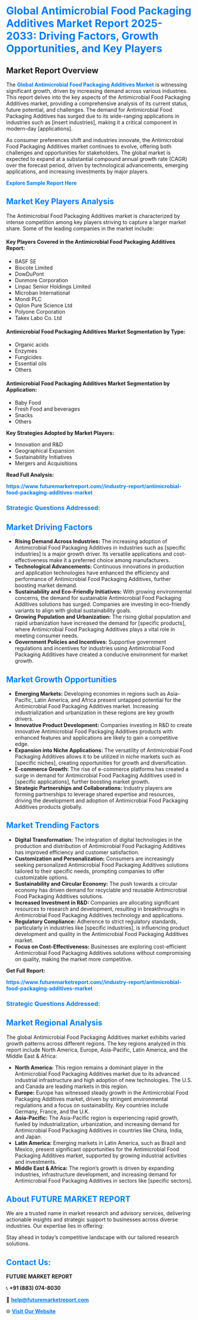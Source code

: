 <h1 style="color: #007BFF;">Global Antimicrobial Food Packaging Additives Market Report 2025-2033: Driving Factors, Growth Opportunities, and Key Players</h1>

<section id="overview">
<h2>Market Report Overview</h2>
<p>The <a href="https://www.futuremarketreport.com//industry-report/antimicrobial-food-packaging-additives-market" style="color: #007BFF; text-decoration: none;"><strong>Global Antimicrobial Food Packaging Additives Market</strong></a> is witnessing significant growth, driven by increasing demand across various industries. This report delves into the key aspects of the Antimicrobial Food Packaging Additives market, providing a comprehensive analysis of its current status, future potential, and challenges. The demand for Antimicrobial Food Packaging Additives has surged due to its wide-ranging applications in industries such as [insert industries], making it a critical component in modern-day [applications].</p>
<p>As consumer preferences shift and industries innovate, the Antimicrobial Food Packaging Additives market continues to evolve, offering both challenges and opportunities for stakeholders. The global market is expected to expand at a substantial compound annual growth rate (CAGR) over the forecast period, driven by technological advancements, emerging applications, and increasing investments by major players.</p>
</section>

<section id="overview">
<p><a href="https://www.futuremarketreport.com//request-sample/reportId=47799" style="color: #007BFF; text-decoration: none;"><strong>Explore Sample Report Here</strong></a></p>
</section>

<section id="key-players">
<h2 style="color: #007BFF;">Market Key Players Analysis</h2>
<p>The Antimicrobial Food Packaging Additives market is characterized by intense competition among key players striving to capture a larger market share. Some of the leading companies in the market include:</p>
<h4>Key Players Covered in the Antimicrobial Food Packaging Additives Report:</h4>
<ul><li>BASF SE</li><li>Biocote Limited</li><li>DowDuPont</li><li>Dunmore Corporation</li><li>Linpac Senior Holdings Limited</li><li>Microban International</li><li>Mondi PLC</li><li>Oplon Pure Science Ltd</li><li>Polyone Corporation</li><li>Takex Labo Co. Ltd</li></ul>
<h4>Antimicrobial Food Packaging Additives Market Segmentation by Type:</h4>
<ul><li>Organic acids</li><li>Enzymes</li><li>Fungicides</li><li>Essential oils</li><li>Others</li></ul>

<h4>Antimicrobial Food Packaging Additives Market Segmentation by Application:</h4>
<ul><li>Baby Food</li><li>Fresh Food and beverages</li><li>Snacks</li><li>Others</li></ul>
<p><strong>Key Strategies Adopted by Market Players:</strong></p>
<ul>
<li>Innovation and R&D</li>
<li>Geographical Expansion</li>
<li>Sustainability Initiatives</li>
<li>Mergers and Acquisitions</li>
</ul>
</section>

<section>
<p><strong>Read Full Analysis: </strong></p><a href="https://www.futuremarketreport.com//industry-report/antimicrobial-food-packaging-additives-market" style="color: #007BFF; text-decoration: none;"><strong>https://www.futuremarketreport.com//industry-report/antimicrobial-food-packaging-additives-market</strong></a>
<h3 style="color: #007BFF;">Strategic Questions Addressed:</h3>
</section>

<section id="driving-factors">
<h2 style="color: #007BFF;">Market Driving Factors</h2>
<ul>
<li><strong>Rising Demand Across Industries:</strong> The increasing adoption of Antimicrobial Food Packaging Additives in industries such as [specific industries] is a major growth driver. Its versatile applications and cost-effectiveness make it a preferred choice among manufacturers.</li>
<li><strong>Technological Advancements:</strong> Continuous innovations in production and application technologies have enhanced the efficiency and performance of Antimicrobial Food Packaging Additives, further boosting market demand.</li>
<li><strong>Sustainability and Eco-Friendly Initiatives:</strong> With growing environmental concerns, the demand for sustainable Antimicrobial Food Packaging Additives solutions has surged. Companies are investing in eco-friendly variants to align with global sustainability goals.</li>
<li><strong>Growing Population and Urbanization:</strong> The rising global population and rapid urbanization have increased the demand for [specific products], where Antimicrobial Food Packaging Additives plays a vital role in meeting consumer needs.</li>
<li><strong>Government Policies and Incentives:</strong> Supportive government regulations and incentives for industries using Antimicrobial Food Packaging Additives have created a conducive environment for market growth.</li>
</ul>
</section>

<section id="growth-opportunities">
<h2 style="color: #007BFF;">Market Growth Opportunities</h2>
<ul>
<li><strong>Emerging Markets:</strong> Developing economies in regions such as Asia-Pacific, Latin America, and Africa present untapped potential for the Antimicrobial Food Packaging Additives market. Increasing industrialization and urbanization in these regions are key growth drivers.</li>
<li><strong>Innovative Product Development:</strong> Companies investing in R&D to create innovative Antimicrobial Food Packaging Additives products with enhanced features and applications are likely to gain a competitive edge.</li>
<li><strong>Expansion into Niche Applications:</strong> The versatility of Antimicrobial Food Packaging Additives allows it to be utilized in niche markets such as [specific niches], creating opportunities for growth and diversification.</li>
<li><strong>E-commerce Growth:</strong> The rise of e-commerce platforms has created a surge in demand for Antimicrobial Food Packaging Additives used in [specific applications], further boosting market growth.</li>
<li><strong>Strategic Partnerships and Collaborations:</strong> Industry players are forming partnerships to leverage shared expertise and resources, driving the development and adoption of Antimicrobial Food Packaging Additives products globally.</li>
</ul>
</section>

<section id="trending-factors">
<h2 style="color: #007BFF;">Market Trending Factors</h2>
<ul>
<li><strong>Digital Transformation:</strong> The integration of digital technologies in the production and distribution of Antimicrobial Food Packaging Additives has improved efficiency and customer satisfaction.</li>
<li><strong>Customization and Personalization:</strong> Consumers are increasingly seeking personalized Antimicrobial Food Packaging Additives solutions tailored to their specific needs, prompting companies to offer customizable options.</li>
<li><strong>Sustainability and Circular Economy:</strong> The push towards a circular economy has driven demand for recyclable and reusable Antimicrobial Food Packaging Additives solutions.</li>
<li><strong>Increased Investment in R&D:</strong> Companies are allocating significant resources to research and development, resulting in breakthroughs in Antimicrobial Food Packaging Additives technology and applications.</li>
<li><strong>Regulatory Compliance:</strong> Adherence to strict regulatory standards, particularly in industries like [specific industries], is influencing product development and quality in the Antimicrobial Food Packaging Additives market.</li>
<li><strong>Focus on Cost-Effectiveness:</strong> Businesses are exploring cost-efficient Antimicrobial Food Packaging Additives solutions without compromising on quality, making the market more competitive.</li>
</ul>
</section>

<section>
<p><strong>Get Full Report: </strong></p><a href="https://www.futuremarketreport.com//industry-report/antimicrobial-food-packaging-additives-market" style="color: #007BFF; text-decoration: none;"><strong>https://www.futuremarketreport.com//industry-report/antimicrobial-food-packaging-additives-market</strong></a>
<h3 style="color: #007BFF;">Strategic Questions Addressed:</h3>
</section>


<section id="regional-analysis">
<h2 style="color: #007BFF;">Market Regional Analysis</h2>
<p>The global Antimicrobial Food Packaging Additives market exhibits varied growth patterns across different regions. The key regions analyzed in this report include North America, Europe, Asia-Pacific, Latin America, and the Middle East & Africa:</p>
<ul>
<li><strong>North America:</strong> This region remains a dominant player in the Antimicrobial Food Packaging Additives market due to its advanced industrial infrastructure and high adoption of new technologies. The U.S. and Canada are leading markets in this region.</li>
<li><strong>Europe:</strong> Europe has witnessed steady growth in the Antimicrobial Food Packaging Additives market, driven by stringent environmental regulations and a focus on sustainability. Key countries include Germany, France, and the U.K.</li>
<li><strong>Asia-Pacific:</strong> The Asia-Pacific region is experiencing rapid growth, fueled by industrialization, urbanization, and increasing demand for Antimicrobial Food Packaging Additives in countries like China, India, and Japan.</li>
<li><strong>Latin America:</strong> Emerging markets in Latin America, such as Brazil and Mexico, present significant opportunities for the Antimicrobial Food Packaging Additives market, supported by growing industrial activities and investments.</li>
<li><strong>Middle East & Africa:</strong> The region’s growth is driven by expanding industries, infrastructure development, and increasing demand for Antimicrobial Food Packaging Additives in sectors like [specific sectors].</li>
</ul>
</section>

<footer>
<h2 style="color: #007BFF;">About FUTURE MARKET REPORT</h2>
<p>We are a trusted name in market research and advisory services, delivering actionable insights and strategic support to businesses across diverse industries. Our expertise lies in offering:</p>

<p>Stay ahead in today’s competitive landscape with our tailored research solutions.</p>

<h2 style="color: #007BFF;">Contact Us:</h2>
<p><strong>FUTURE MARKET REPORT</strong></p>
<p>📞 <strong>+91 (883) 074-8030</strong></p>
<p>📧 <strong><a href="mailto:help@futuremarketreport.com" style="color: #007BFF;">help@futuremarketreport.com</a></strong></p>
<p>🌐 <strong><a href="https://www.futuremarketreport.com/" style="color: #007BFF;">Visit Our Website</a></strong></p>
</footer>